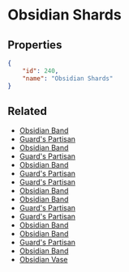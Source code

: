 # Obsidian Shards

<no description available>

## Properties

```json
{
    "id": 240,
    "name": "Obsidian Shards"
}
```

## Related

- [Obsidian Band](../items/14502-obsidian-band.md)
- [Guard's Partisan](../items/14509-guard-s-partisan.md)
- [Obsidian Band](../items/14501-obsidian-band.md)
- [Guard's Partisan](../items/14508-guard-s-partisan.md)
- [Obsidian Band](../items/14500-obsidian-band.md)
- [Guard's Partisan](../items/14507-guard-s-partisan.md)
- [Guard's Partisan](../items/14506-guard-s-partisan.md)
- [Obsidian Band](../items/14499-obsidian-band.md)
- [Obsidian Band](../items/14498-obsidian-band.md)
- [Guard's Partisan](../items/14505-guard-s-partisan.md)
- [Guard's Partisan](../items/14504-guard-s-partisan.md)
- [Obsidian Band](../items/14497-obsidian-band.md)
- [Obsidian Band](../items/14496-obsidian-band.md)
- [Guard's Partisan](../items/14503-guard-s-partisan.md)
- [Obsidian Band](../items/14495-obsidian-band.md)
- [Obsidian Vase](../items/14511-obsidian-vase.md)


